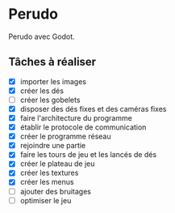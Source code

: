 # Perudo

Perudo avec Godot.

## Tâches à réaliser

- [x] importer les images
- [x] créer les dés
- [ ] créer les gobelets
- [x] disposer des dés fixes et des caméras fixes
- [x] faire l'architecture du programme
- [x] établir le protocole de communication
- [x] créer le programme réseau
- [x] rejoindre une partie
- [x] faire les tours de jeu et les lancés de dés
- [x] créer le plateau de jeu
- [x] créer les textures
- [x] créer les menus
- [ ] ajouter des bruitages
- [ ] optimiser le jeu
